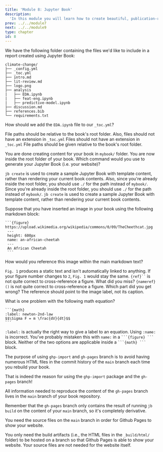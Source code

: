 ```yaml
---
title: 'Module 8: Jupyter Book'
description:
  'In this module you will learn how to create beautiful, publication-ready books and websites using Jupyter Book.' 
prev: ../../module7
next: ../../module9
type: chapter
id: 8
---
```


<exercise id="0" title="Module learning outcomes" type="slides,video">
<slides source="module8/module8_00" shot="1" start="0:003" end="05:31"></slides>
</exercise>
<!-- ------------------------------------ -->
<exercise id="1" title="Jupyter Book ecosystem" type="slides,video">
<slides source="module8/module8_01"></slides>
</exercise>
<!-- ------------------------------------ -->
<exercise id="2" title="Create your first Jupyter Book" type="slides,video">
<slides source="module8/module8_02"></slides>
</exercise>
<!-- ------------------------------------ -->
<exercise id='5' title="Time for practice">

We have the following folder containing the files we'd like to include in a report created using Jupyter Book:

```
climate-change/
├── _config.yml
├── _toc.yml
├── intro.md
├── lit-review.md
├── logo.png
├── analysis
|   ├── EDA.ipynb
|   ├── feat-eng.ipynb
|   ├── predictive-model.ipynb
├── discussion.md
├── references.bib
└── requirements.txt
```

How should we add the `EDA.ipynb` file to our `_toc.yml`?

<choice id="1">

<opt text="<code>- file: EDA.ipynb</code>">
File paths should be relative to the book's root folder. Also, files should not have an extension in <code>_toc.yml</code>
</opt>

<opt text="<code>- file: analysis/EDA.ipynb</code>">
Files should not have an extension in <code>_toc.yml</code>
</opt>

<opt text="<code>- file: EDA</code>">
File paths should be given relative to the book's root folder.
</opt>

<opt text="<code>- file: analysis/EDA</code>" correct="true">
</opt>

</choice>

You are done creating content for your book in `mybook/` folder. You are now inside the root folder of your book. Which command would you use to generate your Jupyter Book (i.e. your website)?

<choice id="2">

<opt text="<code>jb create mybook/</code>">
<code>jb create</code> is used to create a sample Jupyter Book with template content, rather than rendering your current book contents. Also, since you're already inside the root folder, you should use <code>./</code> for the path instead of <code>mybook/</code>.
</opt>

<opt text="<code>jb build ./</code>"  correct="true">
</opt>

<opt text="<code>jb build mybook/</code>">
Since you're already inside the root folder, you should use <code>./</code> for the path instead of <code>mybook/</code>.
</opt>

<opt text="<code>jb create ./</code>"  correct="true">
<code>jb create</code> is used to create a sample Jupyter Book with template content, rather than rendering your current book contents.
</opt>

</choice>

</exercise>
<!-- ------------------------------------ -->
<exercise id="3" title="Add your own content" type="slides,video">
<slides source="module8/module8_03"></slides>
</exercise>
<!-- ------------------------------------ -->
<exercise id='4' title="Time for practice">

Suppose that you have inserted an image in your book using the following markdown block:

~~~
```{figure} https://upload.wikimedia.org/wikipedia/commons/0/09/TheCheethcat.jpg
 ---
 height: 600px
 name: an-african-cheetah
 ---
 An African Cheetah
 ```
~~~

How would you reference this image within the main markdown text?

<choice id="1">

<opt text="<code>Fig. 1 shows the image of an African Cheetah.</code>">
<code>Fig. 1</code> produces a static text and isn't automatically linked to anything. If your figure number changes to <code>2</code>, <code>Fig. 1</code> would stay the same.
</opt>

<opt text="<code>{ref}`an-african-cheetah` shows the image of an African Cheetah.</code>">
<code>{ref}``</code> is not quite correct to cross-reference a figure. What did you miss?
</opt>

<opt text="<code>{nameref}`an-african-cheetah` shows the image of an African Cheetah.</code>" correct="true">
</opt>

<opt text="<code>{nameref}(an-african-cheetah) shows the image of an African Cheetah.</code>">
<code>{nameref}()</code> is not quite correct to cross-reference a figure. Which part did you get wrong?
</opt>

<opt text="<code>{nameref}`An African Cheetah` shows the image of an African Cheetah.</code>">
The reference should point to the image label, not its caption.
</opt>

</choice>

What is one problem with the following math equation?

~~~
```{math}
:label: newton-2nd-law
$$\Sigma F = m \frac{dV}{dt}$$
```
~~~

<choice id="2">

<opt text="<code>$$ $$</code> should not be used inside a <code>```{math} ```</code> block" correct="true">
</opt>

<opt text="<code>:label:</code> should be changed to <code>label:</code>">
<code>:label:</code> is actually the right way to give a label to an equation.
</opt>

<opt text="<code>:label:</code> should be replaced by <code>:name:</code>">
Using <code>:name:</code> is incorrect. You've probably mistaken this with <code>name:</code> in a <code>```{figure} ```</code> block.
</opt>

<opt text="<code>$$ $$</code> should be replaced with <code>$ $</code>">
Neither of the two options are applicable inside a <code>```{math} ```</code> block.
</opt>

</choice>

</exercise>
<!-- ------------------------------------ -->
<exercise id="5" title="Publish your book online" type="slides,video">
<slides source="module8/module8_04"></slides>
</exercise>
<!-- ------------------------------------ -->
<exercise id='6' title="Time for practice">

The purpose of using `ghp-import` and `gh-pages` branch is to avoid having numerous HTML files in the commit history of the `main` branch each time you rebuild your book.

<choice id="1">

<opt text="True" correct="true">
</opt>

<opt text="False">
That is indeed the reason for using the <code>ghp-import</code> package and the <code>gh-pages</code> branch!
</opt>

</choice>

All information needed to reproduce the content of the `gh-pages` branch lives in the `main` branch of your book repository.

<choice id="2">

<opt text="True" correct="true">
</opt>

<opt text="False">
Remember that the <code>gh-pages</code> branch only contains the result of running <code>jb build</code> on the content of your <code>main</code> branch, so it's completely derivative.
</opt>

</choice>

You need the source files on the `main` branch in order for Github Pages to show your website.

<choice id="3">

<opt text="True">
You only need the build artifacts (i.e., the HTML files in the <code>_build/html/</code> folder) to be hosted on a branch so that Github Pages is able to show your website. Your source files are not needed for the website itself.
</opt>

<opt text="False" correct="true">
</opt>

</choice>

</exercise>
<!-- ------------------------------------ -->
<exercise id="7" title="What Did We Learn" type="slides,video">
<slides source="module8/module8_end"></slides>
</exercise>
<!-- ------------------------------------ -->
